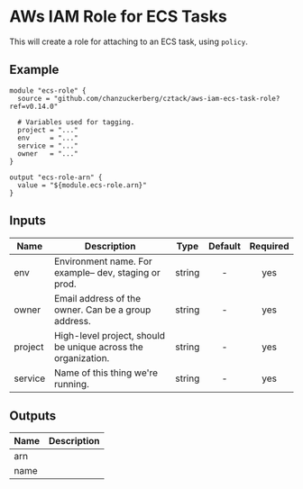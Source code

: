 # AWs IAM Role for ECS Tasks

This will create a role for attaching to an ECS task, using `policy`.

## Example

```hcl
module "ecs-role" {
  source = "github.com/chanzuckerberg/cztack/aws-iam-ecs-task-role?ref=v0.14.0"

  # Variables used for tagging.
  project = "..."
  env     = "..."
  service = "..."
  owner   = "..."
}

output "ecs-role-arn" {
  value = "${module.ecs-role.arn}"
}
```

<!-- START -->

## Inputs

| Name | Description | Type | Default | Required |
|------|-------------|:----:|:-----:|:-----:|
| env | Environment name. For example– dev, staging or prod. | string | - | yes |
| owner | Email address of the owner. Can be a group address. | string | - | yes |
| project | High-level project, should be unique across the organization. | string | - | yes |
| service | Name of this thing we're running. | string | - | yes |

## Outputs

| Name | Description |
|------|-------------|
| arn |  |
| name |  |

<!-- END -->

